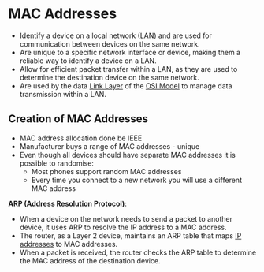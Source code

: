 # MAC Addresses
- Identify a device on a local network (LAN) and are used for communication between devices on the same network.
- Are unique to a specific network interface or device, making them a reliable way to identify a device on a LAN.
- Allow for efficient packet transfer within a LAN, as they are used to determine the destination device on the same network.
- Are used by the data [Link Layer](Link%20Layer.md) of the [OSI Model](OSI%20Model.md) to manage data transmission within a LAN.

## Creation of MAC Addresses
- MAC address allocation done be IEEE
- Manufacturer buys a range of MAC addresses - unique
- Even though all devices should have separate MAC addresses it is possible to randomise:
	- Most phones support random MAC addresses
	- Every time you connect to a new network you will use a different MAC address

**ARP (Address Resolution Protocol)**: 
- When a device on the network needs to send a packet to another device, it uses ARP to resolve the IP address to a MAC address. 
- The router, as a Layer 2 device, maintains an ARP table that maps [IP addresses](IP%20Addresses.md) to MAC addresses. 
- When a packet is received, the router checks the ARP table to determine the MAC address of the destination device.